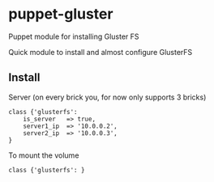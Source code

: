 puppet-gluster
==============

Puppet module for installing Gluster FS

Quick module to install and almost configure GlusterFS

Install
-------

Server (on every brick you, for now only supports 3 bricks)

    class {'glusterfs': 
        is_server   => true,
        server1_ip  => '10.0.0.2',
        server2_ip  => '10.0.0.3',
    } 

To mount the volume 

    class {'glusterfs': }
